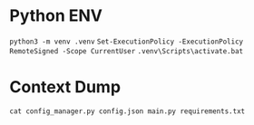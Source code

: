 # Python ENV

`python3 -m venv .venv`
`Set-ExecutionPolicy -ExecutionPolicy RemoteSigned -Scope CurrentUser`
`.venv\Scripts\activate.bat`


# Context Dump

`cat config_manager.py config.json main.py requirements.txt`
